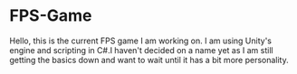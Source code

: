 # FPS-Game
Hello, this is the current FPS game I am working on. I am using Unity's engine and scripting in C#.I haven't decided on a name yet as I
am still getting the basics down and want to wait until it has a bit more personality. 
